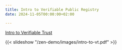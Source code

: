 ```yaml
---
title: Intro to Verifiable Public Registry
date: 2024-11-05T00:00:00+02:00

---
```



[Intro to Verifiable Trust](images/intro-to-vt.pdf)

{{< slideshow "/zen-demo/images/intro-to-vt.pdf" >}}